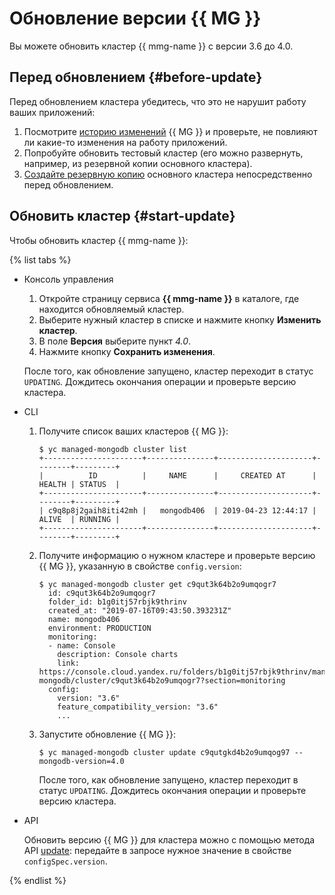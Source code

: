 # Обновление версии {{ MG }}

Вы можете обновить кластер {{ mmg-name }} с версии 3.6 до 4.0.


## Перед обновлением {#before-update}

Перед обновлением кластера убедитесь, что это не нарушит работу ваших приложений:

1. Посмотрите [историю изменений](https://docs.mongodb.com/v4.0/release-notes/4.0/) {{ MG }} и проверьте, не повлияют ли какие-то изменения на работу приложений.
1. Попробуйте обновить тестовый кластер (его можно развернуть, например, из резервной копии основного кластера).
1. [Создайте резервную копию](cluster-backups.md#create-backup) основного кластера непосредственно перед обновлением.

## Обновить кластер {#start-update}

Чтобы обновить кластер {{ mmg-name }}:

{% list tabs %}

- Консоль управления
  
  1. Откройте страницу сервиса **{{ mmg-name }}** в каталоге, где находится обновляемый кластер.
  1. Выберите нужный кластер в списке и нажмите кнопку **Изменить кластер**.
  1. В поле **Версия** выберите пункт *4.0*.
  1. Нажмите кнопку **Сохранить изменения**.
  
  После того, как обновление запущено, кластер переходит в статус `UPDATING`. Дождитесь окончания операции и проверьте версию кластера.
  
- CLI
  
  1. Получите список ваших кластеров {{ MG }}:
  
     ```
     $ yc managed-mongodb cluster list
     +----------------------+---------------+---------------------+--------+---------+
     |          ID          |     NAME      |     CREATED AT      | HEALTH | STATUS  |
     +----------------------+---------------+---------------------+--------+---------+
     | c9q8p8j2gaih8iti42mh |   mongodb406  | 2019-04-23 12:44:17 | ALIVE  | RUNNING |
     +----------------------+---------------+---------------------+--------+---------+
     ```
  
  1. Получите информацию о нужном кластере и проверьте версию {{ MG }}, указанную в свойстве `config.version`:
  
     ```
     $ yc managed-mongodb cluster get c9qut3k64b2o9umqogr7
       id: c9qut3k64b2o9umqogr7
       folder_id: b1g0itj57rbjk9thrinv
       created_at: "2019-07-16T09:43:50.393231Z"
       name: mongodb406
       environment: PRODUCTION
       monitoring:
       - name: Console
         description: Console charts
         link: https://console.cloud.yandex.ru/folders/b1g0itj57rbjk9thrinv/managed-mongodb/cluster/c9qut3k64b2o9umqogr7?section=monitoring
       config:
         version: "3.6"
         feature_compatibility_version: "3.6"
         ...
     ```
  
  1. Запустите обновление {{ MG }}:
  
     ```
     $ yc managed-mongodb cluster update c9qutgkd4b2o9umqog97 --mongodb-version=4.0
     ```
  
     После того, как обновление запущено, кластер переходит в статус `UPDATING`. Дождитесь окончания операции и проверьте версию кластера.
  
- API
  
  Обновить версию {{ MG }} для кластера можно с помощью метода API [update](../api-ref/Cluster/update.md): передайте в запросе нужное значение в свойстве `configSpec.version`.
  
{% endlist %}
